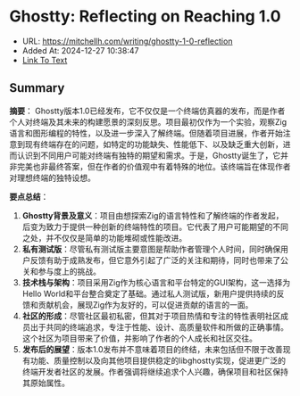 # Ghostty: Reflecting on Reaching 1.0
- URL: https://mitchellh.com/writing/ghostty-1-0-reflection
- Added At: 2024-12-27 10:38:47
- [Link To Text](2024-12-27-ghostty-reflecting-on-reaching-1.0_raw.md)

## Summary
**摘要**：
Ghostty版本1.0已经发布，它不仅仅是一个终端仿真器的发布，而是作者个人对终端及其未来的构建愿景的深刻反思。项目最初仅作为一个实验，观察Zig语言和图形编程的特性，以及进一步深入了解终端。但随着项目进展，作者开始注意到现有终端存在的问题，如特定的功能缺失、性能低下、以及缺乏重大创新，进而认识到不同用户可能对终端有独特的期望和需求。于是，Ghostty诞生了，它并非完美也非最终答案，但在作者的价值观中有着特殊的地位。该终端旨在体现作者对理想终端的独特设想。

**要点总结**：
1. **Ghostty背景及意义**：项目由想探索Zig的语言特性和了解终端的作者发起，后变为致力于提供一种创新的终端特性的项目。它代表了用户可能期望的不同之处，并不仅仅是简单的功能堆砌或性能改进。
2. **私有测试版**：尽管私有测试版主要意图是帮助作者管理个人时间，同时确保用户反馈有助于成熟发布，但它意外引起了广泛的关注和期待，同时也带来了公关和参与度上的挑战。
3. **技术栈与架构**：项目采用Zig作为核心语言和平台特定的GUI架构，这一选择为Hello World和平台整合奠定了基础。通过私人测试版，新用户提供持续的反馈和贡献机会，展现Zig作为友好的，可以促进贡献的语言的一面。
4. **社区的形成**：尽管社区最初私密，但其对于项目热情和专注的特性表明社区成员出于共同的终端追求，专注于性能、设计、高质量软件和所做的正确事情。这个社区为项目带来了价值，并影响了作者的个人成长和社区交往。
5. **发布后的展望**：版本1.0发布并不意味着项目的终结，未来包括但不限于改善现有功能、质量控制以及向其他项目提供稳定的libghostty实现，促进更广泛的终端开发者社区的发展。作者强调将继续追求个人兴趣，确保项目和社区保持其原始属性。
